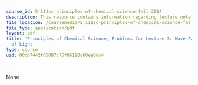 ```yaml
---
course_id: 5-111sc-principles-of-chemical-science-fall-2014
description: This resource contains information regarding lecture note 3 problems.
file_location: /coursemedia/5-111sc-principles-of-chemical-science-fall-2014/00db7442f05087c75f86190c60ee0dc4_MIT5_111F14_Lec03Prob.pdf
file_type: application/pdf
layout: pdf
title: 'Principles of Chemical Science, Problems for Lecture 3: Wave-Particle Duality
  of Light'
type: course
uid: 00db7442f05087c75f86190c60ee0dc4

---
```

None
